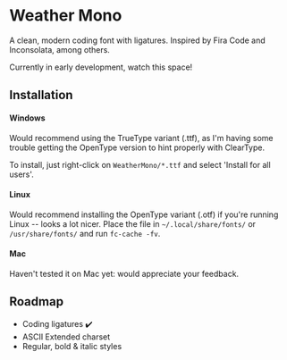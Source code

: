 # Weather Mono

A clean, modern coding font with ligatures. Inspired by Fira Code and Inconsolata, among others.

Currently in early development, watch this space!

## Installation

#### Windows

Would recommend using the TrueType variant (.ttf), as I'm having some trouble getting the
OpenType version to hint properly with ClearType.

To install, just right-click on `WeatherMono/*.ttf` and select 'Install for all users'.

#### Linux

Would recommend installing the OpenType variant (.otf) if you're running Linux -- looks a lot nicer.
Place the file in `~/.local/share/fonts/` or `/usr/share/fonts/` and run `fc-cache -fv`.

#### Mac

Haven't tested it on Mac yet: would appreciate your feedback.

## Roadmap

- Coding ligatures ✔️
- ASCII Extended charset
- Regular, bold & italic styles
